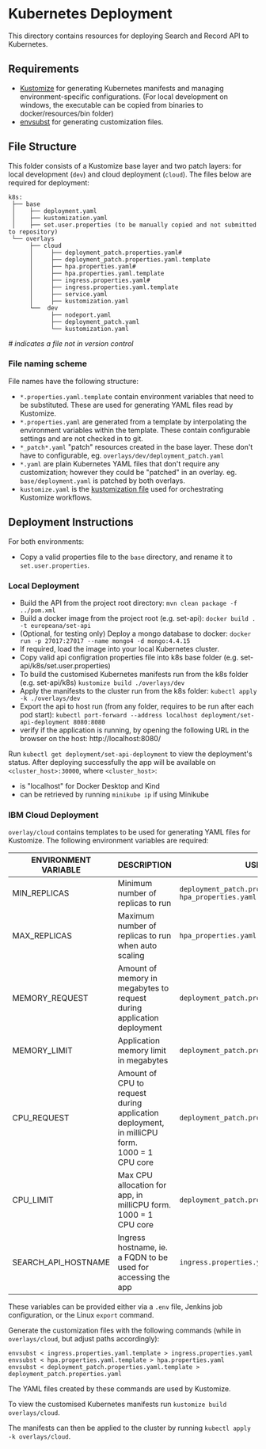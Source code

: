 # Kubernetes Deployment

This directory contains resources for deploying Search and Record API to Kubernetes. 

## Requirements
- [Kustomize](https://kubectl.docs.kubernetes.io/installation/kustomize/) for generating Kubernetes manifests and managing environment-specific configurations. (For local development on windows, the executable can be copied from binaries to docker/resources/bin folder)
- [envsubst](https://linux.die.net/man/1/envsubst) for generating customization files.

## File Structure
This folder consists of a Kustomize base layer and two patch layers: for local development (`dev`) and cloud deployment (`cloud`). 
The files below are required for deployment:

 ```
 k8s:
  ├── base
  │    ├── deployment.yaml
  │    ├── kustomization.yaml
  │    ├── set.user.properties (to be manually copied and not submitted to repository)
  └── overlays
       ├── cloud
       │     ├── deployment_patch.properties.yaml#
       │     ├── deployment_patch.properties.yaml.template
       │     ├── hpa.properties.yaml#
       │     ├── hpa.properties.yaml.template
       │     ├── ingress.properties.yaml#
       │     ├── ingress.properties.yaml.template
       │     ├── service.yaml
       │     ├── kustomization.yaml
       └──  dev
             ├── nodeport.yaml
             ├── deployment_patch.yaml
             └── kustomization.yaml 
 ```
_# indicates a file not in version control_

### File naming scheme
File names have the following structure:

- `*.properties.yaml.template` contain environment variables that need to be substituted. These are used for generating YAML files read by Kustomize.
- `*.properties.yaml` are generated from a template by interpolating the environment variables within the template. These contain configurable settings and are not checked in to git.
- `*_patch*.yaml` "patch" resources created in the base layer. These don't have to configurable, eg. `overlays/dev/deployment_patch.yaml`
- `*.yaml` are plain Kubernetes YAML files that don't require any customization; however they could be "patched" in an overlay. eg. `base/deployment.yaml` is patched by both overlays.
- `kustomize.yaml` is the [kustomization file](https://kubectl.docs.kubernetes.io/references/kustomize/glossary/#kustomization) used for orchestrating Kustomize workflows.

## Deployment Instructions
For both environments:
- Copy a valid properties file to the `base` directory, and rename it to `set.user.properties`.

### Local Deployment
- Build the API from the project root directory: `mvn clean package -f ../pom.xml`
- Build a docker image from the project root (e.g. set-api): `docker build . -t europeana/set-api` 
- (Optional, for testing only) Deploy a mongo database to docker: `docker run -p 27017:27017 --name mongo4 -d mongo:4.4.15`
- If required, load the image into your local Kubernetes cluster. 
- Copy valid api configration properties file into k8s base folder (e.g. set-api/k8s/set.user.properties)
- To build the customised Kubernetes manifests run from the k8s folder (e.g. set-api/k8s) `kustomize build ./overlays/dev`
- Apply the manifests to the cluster run from the k8s folder: `kubectl apply -k ./overlays/dev`
- Export the api to host run (from any folder, requires to be run after each pod start): `kubectl port-forward --address localhost deployment/set-api-deployment 8080:8080`
- verify if the application is running, by opening the following URL in the browser on the host: http://localhost:8080/

Run `kubectl get deployment/set-api-deployment` to view the deployment's status. 
After deploying successfully the app will be available on `<cluster_host>:30000`, where `<cluster_host>`:
- is "localhost" for Docker Desktop and Kind
- can be retrieved by running `minikube ip` if using Minikube 

### IBM Cloud Deployment
`overlay/cloud` contains templates to be used for generating YAML files for Kustomize. 
The following environment variables are required:

| ENVIRONMENT VARIABLE | DESCRIPTION                                                                                     | USED BY                                                                         |
|----------------------|-------------------------------------------------------------------------------------------------|---------------------------------------------------------------------------------|
| MIN_REPLICAS         | Minimum number of replicas to run                                                               | `deployment_patch.properties.yaml.template`<br/> `hpa_properties.yaml.template` |
| MAX_REPLICAS         | Maximum number of replicas to run when auto scaling                                             | `hpa_properties.yaml.template`                                                  |
| MEMORY_REQUEST       | Amount of memory in megabytes to request during application deployment                          | `deployment_patch.properties.yaml.template`                                     |
| MEMORY_LIMIT         | Application memory limit in megabytes                                                           | `deployment_patch.properties.yaml.template`                                     |
| CPU_REQUEST          | Amount of CPU to request during application deployment, in milliCPU form. <br>1000 = 1 CPU core | `deployment_patch.properties.yaml.template`                                     |
| CPU_LIMIT            | Max CPU allocation for app, in milliCPU form. <br> 1000 = 1 CPU core                            | `deployment_patch.properties.yaml.template`                                     |
| SEARCH_API_HOSTNAME  | Ingress hostname, ie. a FQDN to be used for accessing the app                                   | `ingress.properties.yaml.template`                                              |

These variables can be provided either via a `.env` file, Jenkins job configuration, or the Linux `export`
command.

Generate the customization files with the following commands (while in `overlays/cloud`, but adjust paths accordingly):

```
envsubst < ingress.properties.yaml.template > ingress.properties.yaml
envsubst < hpa.properties.yaml.template > hpa.properties.yaml
envsubst < deployment_patch.properties.yaml.template > deployment_patch.properties.yaml
```
The YAML files created by these commands are used by Kustomize.

To view the customised Kubernetes manifests run `kustomize build overlays/cloud`. 

The manifests can then be applied to the cluster by running `kubectl apply -k overlays/cloud`.
